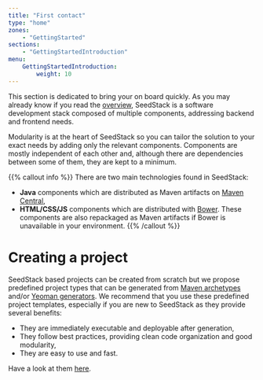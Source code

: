 ```yaml
---
title: "First contact"
type: "home"
zones:
    - "GettingStarted"
sections:
    - "GettingStartedIntroduction"
menu:
    GettingStartedIntroduction:
        weight: 10
---
```


This section is dedicated to bring your on board quickly. As you may already know if you read the [overview](/overview),
SeedStack is a software development stack composed of multiple components, addressing backend and frontend needs.

Modularity is at the heart of SeedStack so you can tailor the solution to your exact needs by adding only the relevant
components. Components are mostly independent of each other and, although there are dependencies between some of them,
they are kept to a minimum.

{{% callout info %}}
There are two main technologies found in SeedStack:

* **Java** components which are distributed as Maven artifacts on [Maven Central](http://search.maven.org),
* **HTML/CSS/JS** components which are distributed with [Bower](http://bower.io/search/). These components are also
repackaged as Maven artifacts if Bower is unavailable in your environment.
{{% /callout %}}

# Creating a project

SeedStack based projects can be created from scratch but we propose predefined project types that can be generated from
[Maven archetypes](https://maven.apache.org/guides/introduction/introduction-to-archetypes.html) and/or 
[Yeoman generators](http://yeoman.io/). We recommend that you use these predefined project templates, especially if
you are new to SeedStack as they provide several benefits:

* They are immediately executable and deployable after generation,
* They follow best practices, providing clean code organization and good modularity,
* They are easy to use and fast.

Have a look at them [here](project-types).
